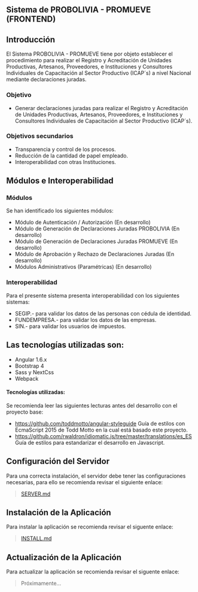 ## Sistema de PROBOLIVIA - PROMUEVE (FRONTEND)

## Introducción
El Sistema PROBOLIVIA - PROMUEVE tiene por objeto establecer el procedimiento para realizar el Registro y Acreditación de Unidades Productivas, Artesanos, Proveedores, e Instituciones y Consultores Individuales de Capacitación al Sector Productivo (ICAP´s) a nivel Nacional mediante declaraciones juradas.

### Objetivo
* Generar declaraciones juradas para realizar el Registro y Acreditación de Unidades Productivas, Artesanos, Proveedores, e Instituciones y Consultores Individuales de Capacitación al Sector Productivo (ICAP´s).

### Objetivos secundarios

- Transparencia y control de los procesos.
- Reducción de la cantidad de papel empleado.
- Interoperabilidad con otras Instituciones.

## Módulos e Interoperabilidad

### Módulos
Se han identificado los siguientes módulos:
* Módulo de Autenticación / Autorización (En desarrollo)
* Módulo de Generación de Declaraciones Juradas PROBOLIVIA (En desarrollo)
* Módulo de Generación de Declaraciones Juradas PROMUEVE (En desarrollo)
* Módulo de Aprobación y Rechazo de Declaraciones Juradas (En desarrollo)
* Módulos Administrativos (Paramétricas) (En desarrollo)

### Interoperabilidad
Para el presente sistema presenta interoperabilidad con los siguientes sistemas:
* SEGIP.- para validar los datos de las personas con cédula de identidad.
* FUNDEMPRESA.- para validar los datos de las empresas.
* SIN.- para validar los usuarios de impuestos.

## Las tecnologías utilizadas son:

- Angular 1.6.x
- Bootstrap 4
- Sass y NextCss
- Webpack

#### Tecnologías utilizadas:


Se recomienda leer las siguientes lecturas antes del desarrollo con el proyecto base:

- https://github.com/toddmotto/angular-styleguide Guía de estilos con EcmaScript 2015 de Todd Motto en la cual está basado este proyecto.
- https://github.com/rwaldron/idiomatic.js/tree/master/translations/es_ES Guía de estilos para estandarizar el desarrollo en Javascript.


## Configuración del Servidor
Para una correcta instalación, el servidor debe tener las configuraciones necesarias, para ello se recomienda revisar el siguiente enlace:

> [SERVER.md](SERVER.md)

## Instalación de la Aplicación
Para instalar la aplicación se recomienda revisar el siguente enlace:

> [INSTALL.md](INSTALL.md)

## Actualización de la Aplicación

Para actualizar la aplicación se recomienda revisar el siguente enlace:

> Próximamente...
